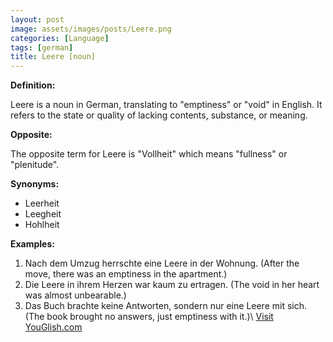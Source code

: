 ```yaml
---
layout: post
image: assets/images/posts/Leere.png
categories: [Language]
tags: [german]
title: Leere [noun]
---
```


**Definition:**

Leere is a noun in German, translating to "emptiness" or "void" in English. It refers to the state or quality of lacking contents, substance, or meaning.

**Opposite:**

The opposite term for Leere is "Vollheit" which means "fullness" or "plenitude".

**Synonyms:**

- Leerheit
- Leegheit
- Hohlheit

**Examples:**

1. Nach dem Umzug herrschte eine Leere in der Wohnung. (After the move, there was an emptiness in the apartment.)
2. Die Leere in ihrem Herzen war kaum zu ertragen. (The void in her heart was almost unbearable.)
3. Das Buch brachte keine Antworten, sondern nur eine Leere mit sich. (The book brought no answers, just emptiness with it.)\ <a id="yg-widget-0" class="youglish-widget" data-query="Leere" data-lang="german" data-components="8412" data-auto-start="0" data-bkg-color="theme_light" data-title="How%20to%20pronounce%20Leere%20in%20German"  rel="nofollow" href="https://youglish.com">Visit YouGlish.com</a><script async src="https://youglish.com/public/emb/widget.js" charset="utf-8"></script>